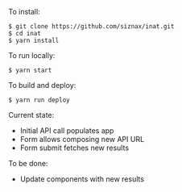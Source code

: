 To install:

```shell
$ git clone https://github.com/siznax/inat.git
$ cd inat
$ yarn install
```

To run locally:

```shell
$ yarn start
```

To build and deploy:

```shell
$ yarn run deploy
```

Current state:

  * Initial API call populates app
  * Form allows composing new API URL
  * Form submit fetches new results

To be done:

  * Update components with new results
